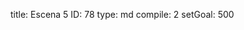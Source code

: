title:          Escena 5
ID:             78
type:           md
compile:        2
setGoal:        500


